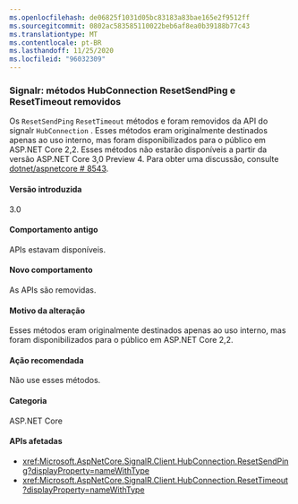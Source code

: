 ```yaml
---
ms.openlocfilehash: de06825f1031d05bc83183a83bae165e2f9512ff
ms.sourcegitcommit: 0802ac583585110022beb6af8ea0b39188b77c43
ms.translationtype: MT
ms.contentlocale: pt-BR
ms.lasthandoff: 11/25/2020
ms.locfileid: "96032309"
---
```

### <a name="signalr-hubconnection-resetsendping-and-resettimeout-methods-removed"></a>Signalr: métodos HubConnection ResetSendPing e ResetTimeout removidos

Os `ResetSendPing` `ResetTimeout` métodos e foram removidos da API do signalr `HubConnection` . Esses métodos eram originalmente destinados apenas ao uso interno, mas foram disponibilizados para o público em ASP.NET Core 2,2. Esses métodos não estarão disponíveis a partir da versão ASP.NET Core 3,0 Preview 4. Para obter uma discussão, consulte [dotnet/aspnetcore # 8543](https://github.com/dotnet/aspnetcore/issues/8543).

#### <a name="version-introduced"></a>Versão introduzida

3.0

#### <a name="old-behavior"></a>Comportamento antigo

APIs estavam disponíveis.

#### <a name="new-behavior"></a>Novo comportamento

As APIs são removidas.

#### <a name="reason-for-change"></a>Motivo da alteração

Esses métodos eram originalmente destinados apenas ao uso interno, mas foram disponibilizados para o público em ASP.NET Core 2,2.

#### <a name="recommended-action"></a>Ação recomendada

Não use esses métodos.

#### <a name="category"></a>Categoria

ASP.NET Core

#### <a name="affected-apis"></a>APIs afetadas

- <xref:Microsoft.AspNetCore.SignalR.Client.HubConnection.ResetSendPing?displayProperty=nameWithType>
- <xref:Microsoft.AspNetCore.SignalR.Client.HubConnection.ResetTimeout?displayProperty=nameWithType>

<!--

#### Affected APIs

- `M:Microsoft.AspNetCore.SignalR.Client.HubConnection.ResetSendPing`
- `M:Microsoft.AspNetCore.SignalR.Client.HubConnection.ResetTimeout`

-->
